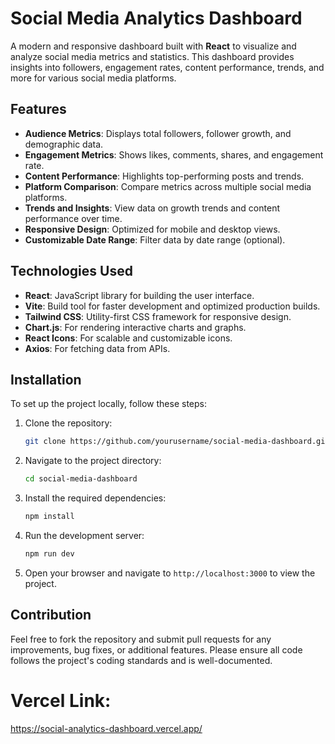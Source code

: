 # Social Media Analytics Dashboard

A modern and responsive dashboard built with **React** to visualize and analyze social media metrics and statistics. This dashboard provides insights into followers, engagement rates, content performance, trends, and more for various social media platforms.

## Features

- **Audience Metrics**: Displays total followers, follower growth, and demographic data.
- **Engagement Metrics**: Shows likes, comments, shares, and engagement rate.
- **Content Performance**: Highlights top-performing posts and trends.
- **Platform Comparison**: Compare metrics across multiple social media platforms.
- **Trends and Insights**: View data on growth trends and content performance over time.
- **Responsive Design**: Optimized for mobile and desktop views.
- **Customizable Date Range**: Filter data by date range (optional).

## Technologies Used

- **React**: JavaScript library for building the user interface.
- **Vite**: Build tool for faster development and optimized production builds.
- **Tailwind CSS**: Utility-first CSS framework for responsive design.
- **Chart.js**: For rendering interactive charts and graphs.
- **React Icons**: For scalable and customizable icons.
- **Axios**: For fetching data from APIs.

## Installation

To set up the project locally, follow these steps:

1. Clone the repository:
    ```bash
    git clone https://github.com/yourusername/social-media-dashboard.git
    ```

2. Navigate to the project directory:
    ```bash
    cd social-media-dashboard
    ```

3. Install the required dependencies:
    ```bash
    npm install
    ```

4. Run the development server:
    ```bash
    npm run dev
    ```

5. Open your browser and navigate to `http://localhost:3000` to view the project.

## Contribution

Feel free to fork the repository and submit pull requests for any improvements, bug fixes, or additional features. Please ensure all code follows the project's coding standards and is well-documented.

# Vercel Link:

https://social-analytics-dashboard.vercel.app/
